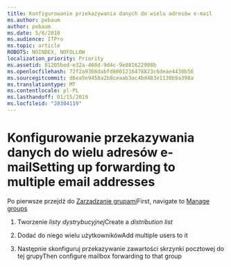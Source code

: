 ```yaml
---
title: Konfigurowanie przekazywania danych do wielu adresów e-mail
ms.author: pebaum
author: pebaum
ms.date: 5/8/2018
ms.audience: ITPro
ms.topic: article
ROBOTS: NOINDEX, NOFOLLOW
localization_priority: Priority
ms.assetid: 81205bed-e32a-468d-9d4c-9e881622908b
ms.openlocfilehash: 72f2a9368dabfd8001216478823c6deae4430b56
ms.sourcegitcommit: d6ea5e9458a2b8ceaab3ac4bd483e1130b9a398a
ms.translationtype: MT
ms.contentlocale: pl-PL
ms.lasthandoff: 01/15/2019
ms.locfileid: "28304119"
---
```

# <a name="setting-up-forwarding-to-multiple-email-addresses"></a><span data-ttu-id="a22de-102">Konfigurowanie przekazywania danych do wielu adresów e-mail</span><span class="sxs-lookup"><span data-stu-id="a22de-102">Setting up forwarding to multiple email addresses</span></span>

<span data-ttu-id="a22de-103">Po pierwsze przejdź do [Zarządzanie grupami](https://portal.office.com/adminportal/home#/groups)</span><span class="sxs-lookup"><span data-stu-id="a22de-103">First, navigate to [Manage groups](https://portal.office.com/adminportal/home#/groups)</span></span>
  
1. <span data-ttu-id="a22de-104">Tworzenie *listy dystrybucyjnej*</span><span class="sxs-lookup"><span data-stu-id="a22de-104">Create a  *distribution list*</span></span> 
    
2. <span data-ttu-id="a22de-105">Dodać do niego wielu użytkowników</span><span class="sxs-lookup"><span data-stu-id="a22de-105">Add multiple users to it</span></span>
    
3. <span data-ttu-id="a22de-106">Następnie skonfiguruj przekazywanie zawartości skrzynki pocztowej do tej grupy</span><span class="sxs-lookup"><span data-stu-id="a22de-106">Then configure mailbox forwarding to that group</span></span>
    

